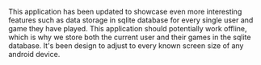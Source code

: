 This application has been updated to showcase even more interesting features such as data storage in sqlite database for every single user and game they have played. This application should potentially work offline, which is why we store both the current user and their games in the sqlite database. It's been design to adjust to every known screen size of any android device.

